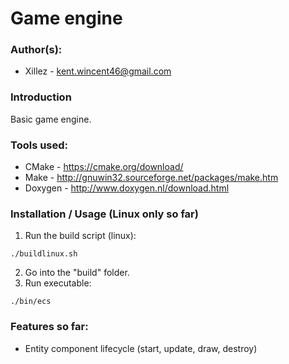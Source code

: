 # Game engine

### Author(s):

- Xillez - kent.wincent46@gmail.com

### Introduction

Basic game engine.

### Tools used:

- CMake - https://cmake.org/download/
- Make - http://gnuwin32.sourceforge.net/packages/make.htm
- Doxygen - http://www.doxygen.nl/download.html

### Installation / Usage (Linux only so far)

1. Run the build script (linux):

```
./buildlinux.sh
```

2. Go into the "build" folder.
3. Run executable:

```
./bin/ecs
```

### Features so far:

- Entity component lifecycle (start, update, draw, destroy)
